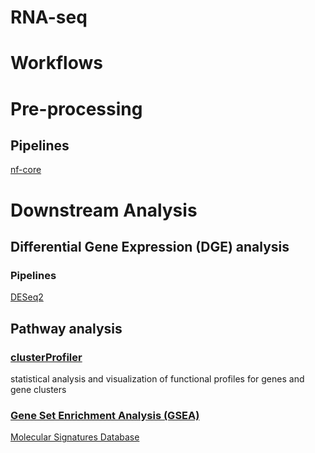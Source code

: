 # RNA-seq

# Workflows
# Pre-processing
## Pipelines
[nf-core](https://nf-co.re/rnaseq/3.12.0)

# Downstream Analysis
## Differential Gene Expression (DGE) analysis
### Pipelines
[DESeq2](https://bioconductor.org/packages/devel/bioc/vignettes/DESeq2/inst/doc/DESeq2.html)

## Pathway analysis
### [clusterProfiler](https://guangchuangyu.github.io/software/clusterProfiler/)
statistical analysis and visualization of functional profiles for genes and gene clusters

### [Gene Set Enrichment Analysis (GSEA)](https://www.gsea-msigdb.org/gsea/index.jsp)
[Molecular Signatures Database](https://www.gsea-msigdb.org/gsea/msigdb)
